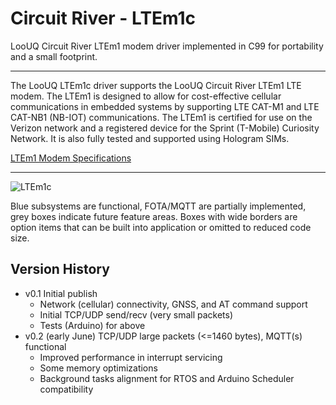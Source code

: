 # Circuit River - LTEm1c 

LooUQ Circuit River
LTEm1 modem driver implemented in C99 for portability and a small footprint.

----

The LooUQ LTEm1c driver supports the LooUQ Circuit River LTEm1 LTE modem. The LTEm1 is designed to allow for cost-effective cellular communications in embedded systems by supporting LTE CAT-M1 and LTE CAT-NB1 (NB-IOT) communications. The LTEm1 is certified for use on the Verizon network and a registered device for the Sprint (T-Mobile) Curiosity Network. It is also fully tested and supported using Hologram SIMs.

[LTEm1 Modem Specifications](https://drive.google.com/uc?id=1amRN84WPJqlxu36hTU_9TU1F0aX2Kv86)

----
![LTEm1c](https://drive.google.com/file/d/1PMFjFoy0ToDR7PuwlXjVdbManJMVNh15/view?usp=sharing)

Blue subsystems are functional, FOTA/MQTT are partially implemented, grey boxes indicate future feature areas. Boxes with wide borders are option items that can be built into application or omitted to reduced code size.

## Version History ##
* v0.1 Initial publish
  * Network (cellular) connectivity, GNSS, and AT command support
  * Initial TCP/UDP send/recv (very small packets)
  * Tests (Arduino) for above
* v0.2 (early June) TCP/UDP large packets (<=1460 bytes), MQTT(s) functional
  * Improved performance in interrupt servicing
  * Some memory optimizations
  * Background tasks alignment for RTOS and Arduino Scheduler compatibility

